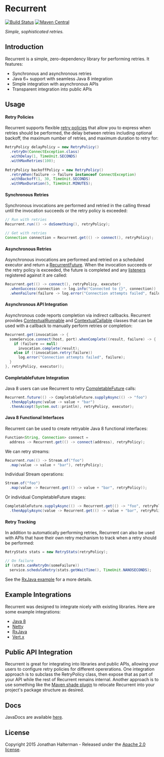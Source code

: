 # Recurrent
[![Build Status](https://travis-ci.org/jhalterman/recurrent.svg)](https://travis-ci.org/jhalterman/recurrent)
[![Maven Central](https://maven-badges.herokuapp.com/maven-central/net.jodah/recurrent/badge.svg)](https://maven-badges.herokuapp.com/maven-central/net.jodah/recurrent) 

*Simple, sophisticated retries.*

## Introduction

Recurrent is a simple, zero-dependency library for performing retries. It features:

* Synchronous and asynchronous retries
* Java 6+ support with seamless Java 8 integration
* Simple integration with asynchronous APIs
* Transparent integration into public APIs

## Usage

#### Retry Policies

Recurrent supports flexible [retry policies][RetryPolicy] that allow you to express when retries should be performed, the delay between retries including optional backoff, the maximum number of retries, and maximum duration to retry for:

```java
RetryPolicy delayPolicy = new RetryPolicy()
  .retryOn(ConnectException.class)
  .withDelay(1, TimeUnit.SECONDS)
  .withMaxRetries(100);
    
RetryPolicy backoffPolicy = new RetryPolicy()
  .retryWhen(failure -> failure instanceof ConnectException)
  .withBackoff(1, 30, TimeUnit.SECONDS)
  .withMaxDuration(5, TimeUnit.MINUTES);
```

#### Synchronous Retries

Synchronous invocations are performed and retried in the calling thread until the invocation succeeds or the retry policy is exceeded:

```java
// Run with retries
Recurrent.run(() -> doSomething(), retryPolicy);

// Get with retries
Connection connection = Recurrent.get(() -> connect(), retryPolicy);
```

#### Asynchronous Retries

Asynchronous invocations are performed and retried on a scheduled executor and return a [RecurrentFuture]. When the invocation succeeds or the retry policy is exceeded, the future is completed and any [listeners](http://jodah.net/recurrent/javadoc/net/jodah/recurrent/event/package-summary.html) registered against it are called:

```java
Recurrent.get(() -> connect(), retryPolicy, executor)
  .whenSuccess(connection -> log.info("Connected to {}", connection))
  .whenFailure(failure -> log.error("Connection attempts failed", failure));
```

#### Asynchronous API Integration

Asynchronous code reports completion via indirect callbacks. Recurrent provides [ContextualRunnable] and [ContextualCallable] classes that can be used with a callback to manually perform retries or completion:

```java
Recurrent.get(invocation -> {
  someService.connect(host, port).whenComplete((result, failure) -> {
	if (failure == null)
	  invocation.complete(result);
	else if (!invocation.retry(failure))
      log.error("Connection attempts failed", failure);
  }
}, retryPolicy, executor));
```

#### CompletableFuture Integration

Java 8 users can use Recurrent to retry [CompletableFuture] calls:

```java
Recurrent.future(() -> CompletableFuture.supplyAsync(() -> "foo")
  .thenApplyAsync(value -> value + "bar")
  .thenAccept(System.out::println), retryPolicy, executor);
```

#### Java 8 Functional Interfaces

Recurrent can be used to create retryable Java 8 functional interfaces:

```java
Function<String, Connection> connect =
  address -> Recurrent.get(() -> connect(address), retryPolicy);
```

We can retry streams:

```java
Recurrent.run(() -> Stream.of("foo")
  .map(value -> value + "bar"), retryPolicy);
```

Individual Stream operations:

```java
Stream.of("foo")
  .map(value -> Recurrent.get(() -> value + "bar", retryPolicy));
```

Or individual CompletableFuture stages:

```java
CompletableFuture.supplyAsync(() -> Recurrent.get(() -> "foo", retryPolicy))
  .thenApplyAsync(value -> Recurrent.get(() -> value + "bar", retryPolicy));
```

#### Retry Tracking

In addition to automatically performing retries, Recurrent can also be used with APIs that have their own retry mechanism to track when a retry should be performed:

```java
RetryStats stats = new RetryStats(retryPolicy);

// On failure
if (stats.canRetryOn(someFailure))
  service.scheduleRetry(stats.getWaitTime(), TimeUnit.NANOSECONDS);
```

See the [RxJava example][RxJava] for a more details.

## Example Integrations

Recurrent was designed to integrate nicely with existing libraries. Here are some example integrations:

* [Java 8](https://github.com/jhalterman/recurrent/blob/master/src/test/java/net/jodah/recurrent/examples/Java8Example.java)
* [Netty](https://github.com/jhalterman/recurrent/blob/master/src/test/java/net/jodah/recurrent/examples/NettyExample.java)
* [RxJava]
* [Vert.x](https://github.com/jhalterman/recurrent/blob/master/src/test/java/net/jodah/recurrent/examples/VertxExample.java)

## Public API Integration

Recurrent is great for integrating into libraries and public APIs, allowing your users to configure retry policies for different opererations. One integration approach is to subclass the RetryPolicy class, then expose that as part of your API while the rest of Recurrent remains internal. Another approach is to use something like the [Maven shade plugin](https://maven.apache.org/plugins/maven-shade-plugin/) to relocate Recurrent into your project's package structure as desired.

## Docs

JavaDocs are available [here](https://jhalterman.github.com/recurrent/javadoc).

## License

Copyright 2015 Jonathan Halterman - Released under the [Apache 2.0 license](http://www.apache.org/licenses/LICENSE-2.0.html).

[RetryPolicy]: http://jodah.net/recurrent/javadoc/net/jodah/recurrent/RetryPolicy.html
[RecurrentFuture]: http://jodah.net/recurrent/javadoc/net/jodah/recurrent/RecurrentFuture.html
[ContextualRunnable]: http://jodah.net/recurrent/javadoc/net/jodah/recurrent/ContextualRunnable.html
[ContextualCallable]: http://jodah.net/recurrent/javadoc/net/jodah/recurrent/ContextualCallable.html
[CompletableFuture]: https://docs.oracle.com/javase/8/docs/api/java/util/concurrent/CompletableFuture.html
[RxJava]: https://github.com/jhalterman/recurrent/blob/master/src/test/java/net/jodah/recurrent/examples/RxJavaExample.java